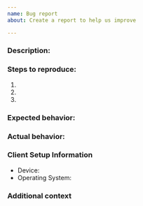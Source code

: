 ```yaml
---
name: Bug report
about: Create a report to help us improve

---
```


<!-- 
If you are experiencing a bug please search our issues to be sure it is not already present: https://github.com/mia-ajuda/Documentation/issues
-->

### Description:

<!-- A clear and concise description of what the bug is. -->

### Steps to reproduce:

1. <!-- Go to '...' -->
2. <!-- Click on '....' -->
3. <!-- and so on... -->

### Expected behavior:

<!-- What you expect to happen -->

### Actual behavior:

<!-- What actually happens with SCREENSHOT, if applicable -->

### Client Setup Information

- Device: <!-- Galaxy S20, Motorola Moto G -->
- Operating System: <!-- Android 10, 11 -->

### Additional context

<!-- Add any other context about the problem here. -->